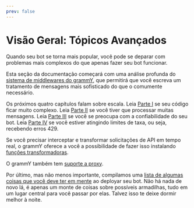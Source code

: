 ```yaml
---
prev: false
---
```


# Visão Geral: Tópicos Avançados

Quando seu bot se torna mais popular, você pode se deparar com problemas mais complexos do que apenas fazer seu bot funcionar.

Esta seção da documentação começará com uma análise profunda do [sistema de middlewares do grammY](./middleware), que permitirá que você escreva um tratamento de mensagens mais sofisticado do que o comumente necessário.

Os próximos quatro capítulos falam sobre escala.
Leia [Parte I](./structuring) se seu código ficar muito complexo.
Leia [Parte II](./scaling) se você tiver que processar muitas mensagens.
Leia [Parte III](./reliability) se você se preocupa com a confiabilidade do seu bot.
Leia [Parte IV](./flood) se você estiver atingindo limites de taxa, ou seja, recebendo erros 429.

Se você precisar interceptar e transformar solicitações de API em tempo real, o grammY oferece a você a possibilidade de fazer isso instalando [funções transformadoras](./transformers).

O grammY também tem [suporte a proxy](./proxy).

Por último, mas não menos importante, compilamos uma [lista de algumas coisas que você deve ter em mente](./deployment) ao deployar seu bot.
Não há nada de novo lá, é apenas um monte de coisas sobre possíveis armadilhas, tudo em um lugar central para você passar por elas.
Talvez isso te deixe dormir melhor à noite.
